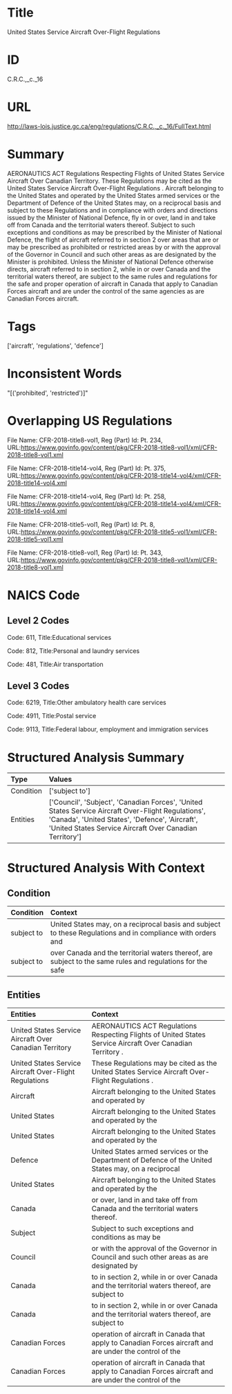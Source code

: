 # Title
United States Service Aircraft Over-Flight Regulations


# ID
C.R.C.,_c._16

# URL
http://laws-lois.justice.gc.ca/eng/regulations/C.R.C.,_c._16/FullText.html


# Summary
AERONAUTICS ACT Regulations Respecting Flights of United States Service Aircraft Over Canadian Territory.
These Regulations may be cited as the  United States Service Aircraft Over-Flight Regulations .
Aircraft belonging to the United States and operated by the United States armed services or the Department of Defence of the United States may, on a reciprocal basis and subject to these Regulations and in compliance with orders and directions issued by the Minister of National Defence, fly in or over, land in and take off from Canada and the territorial waters thereof.
Subject to such exceptions and conditions as may be prescribed by the Minister of National Defence, the flight of aircraft referred to in section 2 over areas that are or may be prescribed as prohibited or restricted areas by or with the approval of the Governor in Council and such other areas as are designated by the Minister is prohibited.
Unless the Minister of National Defence otherwise directs, aircraft referred to in section 2, while in or over Canada and the territorial waters thereof, are subject to the same rules and regulations for the safe and proper operation of aircraft in Canada that apply to Canadian Forces aircraft and are under the control of the same agencies as are Canadian Forces aircraft.


# Tags
['aircraft', 'regulations', 'defence']


# Inconsistent Words
"[('prohibited', 'restricted')]"


# Overlapping US Regulations
File Name: CFR-2018-title8-vol1, Reg (Part) Id: Pt. 234, URL:https://www.govinfo.gov/content/pkg/CFR-2018-title8-vol1/xml/CFR-2018-title8-vol1.xml

File Name: CFR-2018-title14-vol4, Reg (Part) Id: Pt. 375, URL:https://www.govinfo.gov/content/pkg/CFR-2018-title14-vol4/xml/CFR-2018-title14-vol4.xml

File Name: CFR-2018-title14-vol4, Reg (Part) Id: Pt. 258, URL:https://www.govinfo.gov/content/pkg/CFR-2018-title14-vol4/xml/CFR-2018-title14-vol4.xml

File Name: CFR-2018-title5-vol1, Reg (Part) Id: Pt. 8, URL:https://www.govinfo.gov/content/pkg/CFR-2018-title5-vol1/xml/CFR-2018-title5-vol1.xml

File Name: CFR-2018-title8-vol1, Reg (Part) Id: Pt. 343, URL:https://www.govinfo.gov/content/pkg/CFR-2018-title8-vol1/xml/CFR-2018-title8-vol1.xml




# NAICS Code
## Level 2 Codes
Code: 611, Title:Educational services

Code: 812, Title:Personal and laundry services

Code: 481, Title:Air transportation




## Level 3 Codes
Code: 6219, Title:Other ambulatory health care services

Code: 4911, Title:Postal service

Code: 9113, Title:Federal labour, employment and immigration services







# Structured Analysis Summary
| Type      | Values                                                                                                                                                                                                          |
|:----------|:----------------------------------------------------------------------------------------------------------------------------------------------------------------------------------------------------------------|
| Condition | ['subject to']                                                                                                                                                                                                  |
| Entities  | ['Council', 'Subject', 'Canadian Forces', 'United States Service Aircraft Over-Flight Regulations', 'Canada', 'United States', 'Defence', 'Aircraft', 'United States Service Aircraft Over Canadian Territory'] |


# Structured Analysis With Context
 


## Condition
| Condition   | Context                                                                                                     |
|:------------|:------------------------------------------------------------------------------------------------------------|
| subject to  | United States may, on a reciprocal basis and subject to these Regulations and in compliance with orders and |
| subject to  | over Canada and the territorial waters thereof, are subject to the same rules and regulations for the safe  |


## Entities
| Entities                                               | Context                                                                                                     |
|:-------------------------------------------------------|:------------------------------------------------------------------------------------------------------------|
| United States Service Aircraft Over Canadian Territory | AERONAUTICS ACT Regulations Respecting Flights of  United States Service Aircraft Over Canadian Territory . |
| United States Service Aircraft Over-Flight Regulations | These Regulations may be cited as the   United States Service Aircraft Over-Flight Regulations  .           |
| Aircraft                                               | Aircraft belonging to the United States and operated by                                                     |
| United States                                          | Aircraft belonging to the  United States  and operated by the                                               |
| United States                                          | Aircraft belonging to the  United States  and operated by the                                               |
| Defence                                                | United States armed services or the Department of Defence of the United States may, on a reciprocal         |
| United States                                          | Aircraft belonging to the  United States  and operated by the                                               |
| Canada                                                 | or over, land in and take off from Canada  and the territorial waters thereof.                              |
| Subject                                                | Subject to such exceptions and conditions as may be                                                         |
| Council                                                | or with the approval of the Governor in Council and such other areas as are designated by                   |
| Canada                                                 | to in section 2, while in or over Canada and the territorial waters thereof, are subject to                 |
| Canada                                                 | to in section 2, while in or over Canada and the territorial waters thereof, are subject to                 |
| Canadian Forces                                        | operation of aircraft in Canada that apply to Canadian Forces aircraft and are under the control of the     |
| Canadian Forces                                        | operation of aircraft in Canada that apply to Canadian Forces aircraft and are under the control of the     |


